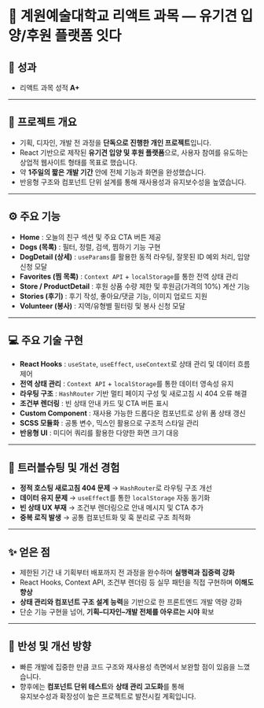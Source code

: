 # 🐶 계원예술대학교 리액트 과목 — 유기견 입양/후원 플랫폼 **잇다**

## 🎯 성과  
- 리액트 과목 성적 **A+**

---

## 🧩 프로젝트 개요  
- 기획, 디자인, 개발 전 과정을 **단독으로 진행한 개인 프로젝트**입니다.  
- React 기반으로 제작된 **유기견 입양 및 후원 플랫폼**으로, 사용자 참여를 유도하는 상업적 웹사이트 형태를 목표로 했습니다.  
- 약 **1주일의 짧은 개발 기간** 안에 전체 기능과 화면을 완성했습니다.  
- 반응형 구조와 컴포넌트 단위 설계를 통해 재사용성과 유지보수성을 높였습니다.

---

## ⚙️ 주요 기능  
- **Home** : 오늘의 친구 섹션 및 주요 CTA 버튼 제공  
- **Dogs (목록)** : 필터, 정렬, 검색, 찜하기 기능 구현  
- **DogDetail (상세)** : `useParams`를 활용한 동적 라우팅, 잘못된 ID 예외 처리, 입양 신청 모달  
- **Favorites (찜 목록)** : `Context API` + `localStorage`를 통한 전역 상태 관리  
- **Store / ProductDetail** : 후원 상품 수량 제한 및 후원금(가격의 10%) 계산 기능  
- **Stories (후기)** : 후기 작성, 좋아요/댓글 기능, 이미지 업로드 지원  
- **Volunteer (봉사)** : 지역/유형별 필터링 및 봉사 신청 모달  

---

## 💻 주요 기술 구현  
- **React Hooks** : `useState`, `useEffect`, `useContext`로 상태 관리 및 데이터 흐름 제어  
- **전역 상태 관리** : `Context API` + `localStorage`를 통한 데이터 영속성 유지  
- **라우팅 구조** : `HashRouter` 기반 멀티 페이지 구성 및 새로고침 시 404 오류 해결  
- **조건부 렌더링** : 빈 상태 안내 카드 및 CTA 버튼 표시  
- **Custom Component** : 재사용 가능한 드롭다운 컴포넌트로 상위 폼 상태 갱신  
- **SCSS 모듈화** : 공통 변수, 믹스인 활용으로 구조적 스타일 관리  
- **반응형 UI** : 미디어 쿼리를 활용한 다양한 화면 크기 대응  

---

## 🧠 트러블슈팅 및 개선 경험  
- **정적 호스팅 새로고침 404 문제** → `HashRouter`로 라우팅 구조 개선  
- **데이터 유지 문제** → `useEffect`를 통한 `localStorage` 자동 동기화  
- **빈 상태 UX 부재** → 조건부 렌더링으로 안내 메시지 및 CTA 추가  
- **중복 로직 발생** → 공통 컴포넌트화 및 훅 분리로 구조 최적화  

---

## ✨ 얻은 점  
- 제한된 기간 내 기획부터 배포까지 전 과정을 완수하며 **실행력과 집중력 강화**  
- React Hooks, Context API, 조건부 렌더링 등 실무 패턴을 직접 구현하며 **이해도 향상**  
- **상태 관리와 컴포넌트 구조 설계 능력**을 기반으로 한 프론트엔드 개발 역량 강화  
- 단순 기능 구현을 넘어, **기획–디자인–개발 전체를 아우르는 시야** 확보  

---

## 🔎 반성 및 개선 방향  
- 빠른 개발에 집중한 만큼 코드 구조와 재사용성 측면에서 보완할 점이 있음을 느꼈습니다.  
- 향후에는 **컴포넌트 단위 테스트**와 **상태 관리 고도화**를 통해  
  유지보수성과 확장성이 높은 프로젝트로 발전시킬 계획입니다.  

